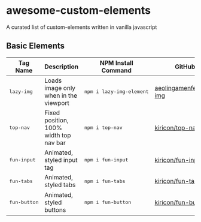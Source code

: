 # awesome-custom-elements
A curated list of custom-elements written in vanilla javascript

## Basic Elements

| Tag Name | Description | NPM Install Command | GitHub |
| -------- | ----------- | ------------------- | ------ |
| <pre>lazy-img</pre> | Loads image only when in the viewport | <pre>npm i lazy-img-element</pre> | [aeolingamenfel/lazy-img](https://github.com/aeolingamenfel/lazy-img) |
| <pre>top-nav</pre> | Fixed position, 100% width top nav bar | <pre>npm i top-nav</pre> | [kiricon/top-nav](https://github.com/Kiricon/top-nav) |
| <pre>fun-input</pre> | Animated, styled input tag | <pre>npm i fun-input</pre> | [kiricon/fun-input](https://github.com/Kiricon/fun-input)|
| <pre>fun-tabs</pre> | Animated, styled tabs | <pre>npm i fun-tabs</pre> | [kiricon/fun-tabs](https://github.com/Kiricon/fun-tabs)|
| <pre>fun-button</pre> | Animated, styled buttons | <pre>npm i fun-button</pre> | [kiricon/fun-button](https://github.com/Kiricon/fun-button)|
